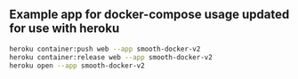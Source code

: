 ## Example app for docker-compose usage updated for use with heroku

```bash
heroku container:push web --app smooth-docker-v2
heroku container:release web --app smooth-docker-v2
heroku open --app smooth-docker-v2
```
